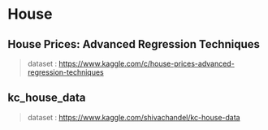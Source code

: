# House 
## House Prices: Advanced Regression Techniques
> dataset : https://www.kaggle.com/c/house-prices-advanced-regression-techniques


## kc_house_data
> dataset : https://www.kaggle.com/shivachandel/kc-house-data

